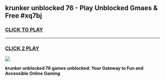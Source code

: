 
## krunker unblocked 76 - Play Unblocked Gmaes & Free #xq7bj
<h3>
<a href="https://news.freeplayer.one?title=krunker_unblocked_76&ref=03M">CLICK TO PLAY</a></h3>
<hr>

<h3>
<a href="https://news.freeplayer.one?title=krunker_unblocked_76&ref=03M">CLICK 2 PLAY</a>
  
</h3>

<a href="https://news.freeplayer.one?title=krunker_unblocked_76&ref=03M"><img src="https://clearcache.store/games.png"></a>


**krunker unblocked 76 games unblocked: Your Gateway to Fun and Accessible Online Gaming**

